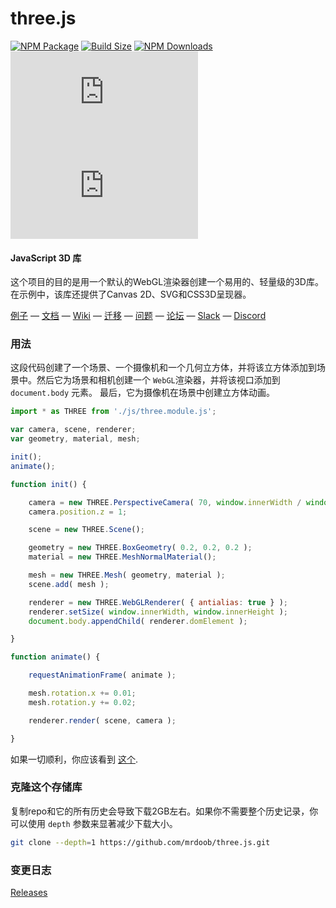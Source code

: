 three.js
========

[![NPM Package][npm]][npm-url]
[![Build Size][build-size]][build-size-url]
[![NPM Downloads][npm-downloads]][npmtrends-url]
[![Dev Dependencies][dev-dependencies]][dev-dependencies-url]
[![Language Grade][lgtm]][lgtm-url]

#### JavaScript 3D 库 ####

这个项目的目的是用一个默认的WebGL渲染器创建一个易用的、轻量级的3D库。在示例中，该库还提供了Canvas 2D、SVG和CSS3D呈现器。

[例子](http://threejs.org/examples/) &mdash;
[文档](http://threejs.org/docs/) &mdash;
[Wiki](https://github.com/mrdoob/three.js/wiki) &mdash;
[迁移](https://github.com/mrdoob/three.js/wiki/Migration-Guide) &mdash;
[问题](http://stackoverflow.com/questions/tagged/three.js) &mdash;
[论坛](https://discourse.threejs.org/) &mdash;
[Slack](https://join.slack.com/t/threejs/shared_invite/enQtMzYxMzczODM2OTgxLTQ1YmY4YTQxOTFjNDAzYmQ4NjU2YzRhNzliY2RiNDEyYjU2MjhhODgyYWQ5Y2MyZTU3MWNkOGVmOGRhOTQzYTk) &mdash;
[Discord](https://discordapp.com/invite/HF4UdyF)

### 用法 ###

这段代码创建了一个场景、一个摄像机和一个几何立方体，并将该立方体添加到场景中。然后它为场景和相机创建一个 `WebGL`渲染器，并将该视口添加到 `document.body` 元素。 最后，它为摄像机在场景中创建立方体动画。

```javascript
import * as THREE from './js/three.module.js';

var camera, scene, renderer;
var geometry, material, mesh;

init();
animate();

function init() {

	camera = new THREE.PerspectiveCamera( 70, window.innerWidth / window.innerHeight, 0.01, 10 );
	camera.position.z = 1;

	scene = new THREE.Scene();

	geometry = new THREE.BoxGeometry( 0.2, 0.2, 0.2 );
	material = new THREE.MeshNormalMaterial();

	mesh = new THREE.Mesh( geometry, material );
	scene.add( mesh );

	renderer = new THREE.WebGLRenderer( { antialias: true } );
	renderer.setSize( window.innerWidth, window.innerHeight );
	document.body.appendChild( renderer.domElement );

}

function animate() {

	requestAnimationFrame( animate );

	mesh.rotation.x += 0.01;
	mesh.rotation.y += 0.02;

	renderer.render( scene, camera );

}
```

如果一切顺利，你应该看到 [这个](https://jsfiddle.net/8kubjpL5/).

### 克隆这个存储库 ###

复制repo和它的所有历史会导致下载2GB左右。如果你不需要整个历史记录，你可以使用 `depth` 参数来显著减少下载大小。
```sh
git clone --depth=1 https://github.com/mrdoob/three.js.git
```

### 变更日志 ###

[Releases](https://github.com/mrdoob/three.js/releases)


[npm]: https://img.shields.io/npm/v/three
[npm-url]: https://www.npmjs.com/package/three
[build-size]: https://badgen.net/bundlephobia/minzip/three
[build-size-url]: https://bundlephobia.com/result?p=three
[npm-downloads]: https://img.shields.io/npm/dw/three
[npmtrends-url]: https://www.npmtrends.com/three
[dev-dependencies]: https://img.shields.io/david/dev/mrdoob/three.js
[dev-dependencies-url]: https://david-dm.org/mrdoob/three.js#info=devDependencies
[lgtm]: https://img.shields.io/lgtm/alerts/github/mrdoob/three.js
[lgtm-url]: https://lgtm.com/projects/g/mrdoob/three.js/
